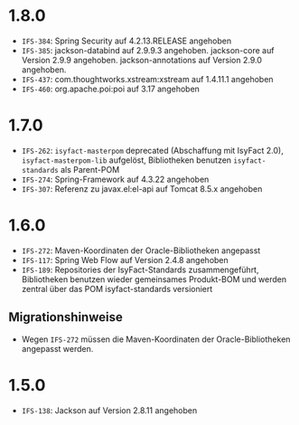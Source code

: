 # 1.8.0
- `IFS-384`: Spring Security auf 4.2.13.RELEASE angehoben
- `IFS-385`: jackson-databind auf 2.9.9.3 angehoben. jackson-core auf Version 2.9.9 angehoben. jackson-annotations auf Version 2.9.0 angehoben.
- `IFS-437`: com.thoughtworks.xstream:xstream auf 1.4.11.1 angehoben
- `IFS-460`: org.apache.poi:poi auf 3.17 angehoben

# 1.7.0
- `IFS-262`: `isyfact-masterpom` deprecated (Abschaffung mit IsyFact 2.0), `isyfact-masterpom-lib` aufgelöst, Bibliotheken benutzen `isyfact-standards` als Parent-POM
- `IFS-274`: Spring-Framework auf 4.3.22 angehoben
- `IFS-307`: Referenz zu javax.el:el-api auf Tomcat 8.5.x angehoben

# 1.6.0
- `IFS-272`: Maven-Koordinaten der Oracle-Bibliotheken angepasst
- `IFS-117`: Spring Web Flow auf Version 2.4.8 angehoben
- `IFS-189`: Repositories der IsyFact-Standards zusammengeführt, Bibliotheken benutzen wieder gemeinsames Produkt-BOM und werden zentral über das POM isyfact-standards versioniert
## Migrationshinweise
- Wegen `IFS-272` müssen die Maven-Koordinaten der Oracle-Bibliotheken angepasst werden. 

# 1.5.0
- `IFS-138`: Jackson auf Version 2.8.11 angehoben